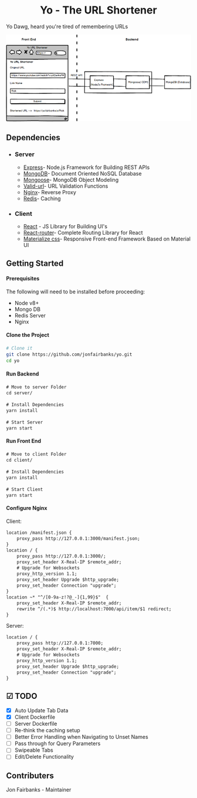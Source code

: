 <h1 align="center">
  Yo - The URL Shortener
</h1>

Yo Dawg, heard you're tired of remembering URLs

<img src="images/architecture.png" alt="architecture" />

## Dependencies

- ### Server

  - [Express](https://expressjs.com/)- Node.js Framework for Building REST APIs
  - [MongoDB](http://mongodb.com/)- Document Oriented NoSQL Database
  - [Mongoose](https://http://mongoosejs.com)- MongoDB Object Modeling
  - [Valid-url](https://github.com/ogt/valid-url)- URL Validation Functions
  - [Nginx](https://www.nginx.com)- Reverse Proxy
  - [Redis](https://redis.io/)- Caching

- ### Client

  - [React](https://reactjs.org/) - JS Library for Building UI's
  - [React-router](https://github.com/ReactTraining/react-router)- Complete Routing Library for React
  - [Materialize css](http://materializecss.com/)- Responsive Front-end Framework Based on Material UI

## Getting Started

#### Prerequisites

The following will need to be installed before proceeding:

- Node v8+
- Mongo DB
- Redis Server
- Nginx

#### Clone the Project

```sh
# Clone it
git clone https://github.com/jonfairbanks/yo.git
cd yo
```

#### Run Backend

```
# Move to server Folder
cd server/

# Install Dependencies
yarn install

# Start Server
yarn start
```

#### Run Front End

```
# Move to client Folder
cd client/

# Install Dependencies
yarn install

# Start Client
yarn start
```

#### Configure Nginx

Client:
```
location /manifest.json {
    proxy_pass http://127.0.0.1:3000/manifest.json;
}
location / {
    proxy_pass http://127.0.0.1:3000/;
    proxy_set_header X-Real-IP $remote_addr;
    # Upgrade for Websockets
    proxy_http_version 1.1;
    proxy_set_header Upgrade $http_upgrade;
    proxy_set_header Connection "upgrade";
}
location ~* "^/[0-9a-z!?@_-]{1,99}$"  {
    proxy_set_header X-Real-IP $remote_addr;
    rewrite ^/(.*)$ http://localhost:7000/api/item/$1 redirect;
}
```

Server:
```
location / {
    proxy_pass http://127.0.0.1:7000;
    proxy_set_header X-Real-IP $remote_addr;
    # Upgrade for Websockets
    proxy_http_version 1.1;
    proxy_set_header Upgrade $http_upgrade;
    proxy_set_header Connection "upgrade";
}
```

## ☑ TODO

- [x] Auto Update Tab Data
- [x] Client Dockerfile
- [ ] Server Dockerfile
- [ ] Re-think the caching setup
- [ ] Better Error Handling when Navigating to Unset Names
- [ ] Pass through for Query Parameters
- [ ] Swipeable Tabs
- [ ] Edit/Delete Functionality

## Contributers
Jon Fairbanks - Maintainer
